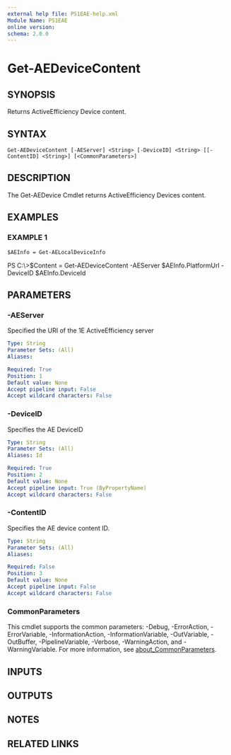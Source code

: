 ```yaml
---
external help file: PS1EAE-help.xml
Module Name: PS1EAE
online version:
schema: 2.0.0
---
```


# Get-AEDeviceContent

## SYNOPSIS
Returns ActiveEfficiency Device content.

## SYNTAX

```
Get-AEDeviceContent [-AEServer] <String> [-DeviceID] <String> [[-ContentID] <String>] [<CommonParameters>]
```

## DESCRIPTION
The Get-AEDevice Cmdlet returns ActiveEfficiency Devices content.

## EXAMPLES

### EXAMPLE 1
```
$AEInfo = Get-AELocalDeviceInfo
```

PS C:\\\>$Content = Get-AEDeviceContent -AEServer $AEInfo.PlatformUrl -DeviceID $AEInfo.DeviceId

## PARAMETERS

### -AEServer
Specified the URI of the 1E ActiveEfficiency server

```yaml
Type: String
Parameter Sets: (All)
Aliases:

Required: True
Position: 1
Default value: None
Accept pipeline input: False
Accept wildcard characters: False
```

### -DeviceID
Specifies the AE DeviceID

```yaml
Type: String
Parameter Sets: (All)
Aliases: Id

Required: True
Position: 2
Default value: None
Accept pipeline input: True (ByPropertyName)
Accept wildcard characters: False
```

### -ContentID
Specifies the AE device content ID.

```yaml
Type: String
Parameter Sets: (All)
Aliases:

Required: False
Position: 3
Default value: None
Accept pipeline input: False
Accept wildcard characters: False
```

### CommonParameters
This cmdlet supports the common parameters: -Debug, -ErrorAction, -ErrorVariable, -InformationAction, -InformationVariable, -OutVariable, -OutBuffer, -PipelineVariable, -Verbose, -WarningAction, and -WarningVariable. For more information, see [about_CommonParameters](http://go.microsoft.com/fwlink/?LinkID=113216).

## INPUTS

## OUTPUTS

## NOTES

## RELATED LINKS

